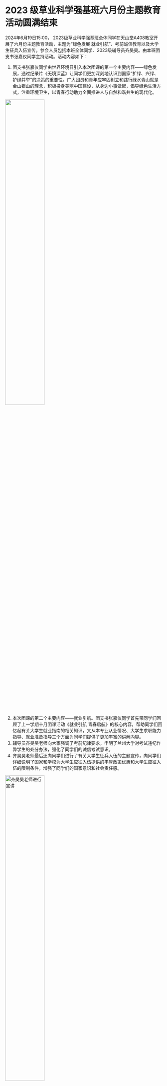 # 2023 级草业科学强基班六月份主题教育活动圆满结束

2024年6月19日15:00， 2023级草业科学强基班全体同学在天山堂A408教室开展了六月份主题教育活动，主题为“绿色发展 就业引航”、考前诚信教育以及大学生征兵入伍宣传。参会人员包括本班全体同学、2023级辅导员齐昊昊。由本班团支书张嘉仪同学主持活动。活动内容如下：

1. 团支书张嘉仪同学由世界环境日引入本次团课的第一个主要内容——绿色发展，通过纪录片《无境深蓝》让同学们更加深刻地认识到国家“扩绿、兴绿、护绿并举”的决策的重要性。广大团员和青年应牢固树立和践行绿水青山就是金山银山的理念，积极投身美丽中国建设，从身边小事做起，倡导绿色生活方式，注重环境卫生，以青春行动助力全面推进人与自然和谐共生的现代化。

<img src="https://pic.imgdb.cn/item/667fdb31d9c307b7e962d886.jpg" style="width: 50%"/>

2. 本次团课的第二个主要内容——就业引航。团支书张嘉仪同学首先带同学们回顾了上一学期十月团课活动《就业引航 青春启航》的核心内容，帮助同学们回忆起有关大学生就业指南的相关知识，又从本专业从业情况、大学生求职能力指导、就业准备指导三个方面为同学们提供了更加丰富的讲解内容。
3. 辅导员齐昊昊老师向大家强调了考前纪律要求，申明了兰州大学对考试违纪作弊学生的处分办法，强化了同学们的诚信考试意识。
4. 齐昊昊老师最后还向同学们进行了有关大学生征兵入伍的主题宣传，向同学们详细说明了国家和学校为大学生应征入伍提供的丰厚政策优惠和大学生应征入伍的限制条件，增强了同学们的国家意识和社会责任感。

<img src="https://pic.imgdb.cn/item/667fdb31d9c307b7e962d997.jpg" alt="齐昊昊老师进行宣讲" style="width: 50%;"/>

当日下午16:10，团课活动圆满结束。同学们怀揣着浓烈的爱国热情、充满着对未来工作的希望和憧憬继续投入接下来的学习与备考中。